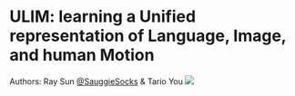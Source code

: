 <h1>ULIM: learning a Unified representation of 
Language, Image, and human Motion</h1>
Authors: Ray Sun <a href="https://github.com/SauggieSocks">@SauggieSocks</a> & Tario You
<img src="demo.png">
